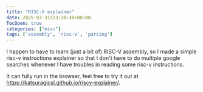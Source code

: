 ```yaml
---
title: "RISC-V explainer"
date: 2025-03-31T23:38:48+08:00
TocOpen: true
categories: ["misc"]
tags: ['assembly', 'risc-v', 'parsing']
---
```


I happen to have to learn (just a bit of) RISC-V assembly, so I made a simple risc-v instructions explainer so that I don't have to do multiple google searches whenever I have troubles in reading some risc-v instructions.

It can fully run in the browser, feel free to try it out at https://katsuragicsl.github.io/riscv-explainer/.